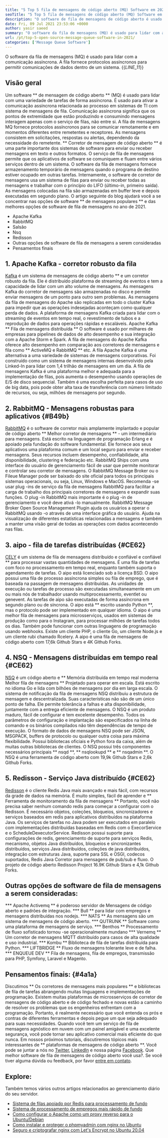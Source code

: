 ```yaml
---
title: "5 Top 5 fila de mensagens de código aberto (MQ) Software em 2021" 
seoTitle: "5 Top 5 fila de mensagens de código aberto (MQ) Software em 2021" 
description: "O software de fila de mensagens de código aberto é usado para lidar com uma variedade de tarefas de forma assíncrona. Este artigo é sobre o software da fila de mensagens de código aberto 5." 
date: Fri, 09 Jul 2021 23:53:06 +0000
author: yasir saeed
summary: "O software da fila de mensagens (MQ) é usado para lidar com a comunicação assíncrona. A fila fornece protocolos assíncronos para permitir comunicações de dados dentro de um sistema." 
url: /pt/top-5-open-source-message-queue-software-in-2021/
categories: ['Message Queue Software']
---
```


O software da fila de mensagens (MQ) é usado para lidar com a comunicação assíncrona. A fila fornece protocolos assíncronos para permitir comunicações de dados dentro de um sistema.
{{_LINE_11_}}

## **Visão geral**
Um software ** de mensagem de código aberto ** (MQ) é usado para lidar com uma variedade de tarefas de forma assíncrona. É usado para ativar a comunicação assíncrona relacionada ao processo em sistemas de TI com sistema de mensagens de fila. Comunicação assíncrona significa que os pontos de extremidade que estão produzindo e consumindo mensagens interagem apenas com o serviço de filas, não entre si. A fila de mensagens MQ fornece protocolos assíncronos para se comunicar remotamente e em momentos diferentes entre remetentes e receptores. As mensagens consistem em solicitações, respostas ou alertas, dependendo da necessidade do remetente.
** Corretor de mensagem de código aberto ** é uma parte importante dos sistemas de software para enviar ou receber mensagens em texto e outros formatos. O serviço de fila de mensagens permite que os aplicativos de software se comuniquem e fluam entre vários serviços dentro de um sistema. O software da fila de mensagens fornece armazenamento temporário de mensagens quando o programa de destino estiver ocupado em outras tarefas. Internamente, o software de corretor de mensagens usa um sistema de filas para enviar ou receber todas as mensagens e trabalhar com o princípio do LIFO (último-in, primeiro saída). As mensagens colocadas na fila são armazenadas em buffer leve e depois executadas em segundo plano.
O artigo seguinte do blog ajudará você a se concentrar nas opções de software ** de mensagens populares ** e das melhores opções de software de fila de mensagens no ano de 2021.
  * Apache Kafka
  * RabbitMQ
  * Salsão
  * Nsq
  * Redisson
  * Outras opções de software de fila de mensagens a serem consideradas
  * Pensamentos finais

## 1. Apache Kafka - corretor robusto da fila
[Kafka][1] é um sistema de mensagens de código aberto ** e um corretor robusto da fila. Ele é distribuído plataforma de streaming de eventos e tem a capacidade de lidar com um alto volume de mensagens. As mensagens Kafka do corretor de mensagens são armazenadas no disco e permite enviar mensagens de um ponto para outro sem problemas. As mensagens da fila de mensagens do Apache são replicadas em todo o cluster Kafka para impedir que as operações indesejadas aconteçam como qualquer perda de dados. A plataforma de mensagens Kafka criada para lidar com o streaming de eventos em tempo real, o revestimento de tubos e a reprodução de dados para operações rápidas e escaláveis.
Apache Kafka ** Fila de mensagens distribuída ** O software é usado por milhares de empresas para pipelines de dados de alto desempenho e sua integração com a Apache Storm e Spark. A fila de mensagens do Apache Kafka oferece alto desempenho em comparação aos corretores de mensagens e fila como ** ActiveMQ e RabbitMQ ** etc. A fila Apache Kafka é uma alternativa a uma variedade de sistemas de mensagens corporativas. Foi construído como um sistema de mensagens internas desenvolvido pela Linked-In para lidar com 1,4 trilhão de mensagens em um dia. A fila de mensagens Kafka é uma plataforma melhor e adequada para a implementação de filas, pois aumenta o desempenho usando operações de E/S de disco sequencial. Também é uma escolha perfeita para casos de uso de big data, pois pode obter alta taxa de transferência com número limitado de recursos, ou seja, milhões de mensagens por segundo.

## 2. RabbitMQ - Mensagens robustas para aplicativos {#B49b}
[RabbitMQ][2] é o software de corretor mais amplamente implantado e popular de código aberto ** Melhor corretor de mensagens ** - um intermediário para mensagens. Está escrito na linguagem de programação Erlang e é apoiado pela fundação do software fundamental. Ele fornece aos seus aplicativos uma plataforma comum e um local seguro para enviar e receber mensagens. Seus recursos incluem desempenho, confiabilidade, alta disponibilidade, clustering e federação etc. RabbitMQ Ships com uma interface do usuário de gerenciamento fácil de usar que permite monitorar e controlar seu corretor de mensagens.
O RabbitMQ Message Broker ou o Fileue Manager pode ser baixado do site oficial para todos os principais sistemas operacionais, ou seja, Linux, Windows e MacOS. Recomenda -se usar plug -ins de serviço da fila de mensagens RabbitMQ para facilitar a carga de trabalho dos principais corretores de mensagens e expandir suas funções. O plug -in RabbitMQ mais importante é o plug -in de gerenciamento e você deve ativá -lo manualmente. RabbitMQ Message Broker Open Source Management Plugin ajuda os usuários a operar o RabbitMQ usando -o através de uma interface gráfica do usuário. Ajuda na visualização de diferentes estatísticas relacionadas a mensagens e também a manter uma visão geral de todas as operações com dados acontecendo nas filas.

## 3. aipo - fila de tarefas distribuídas {#CE62}
[CELY][3] é um sistema de fila de mensagens distribuído e confiável e confiável ** para processar vastas quantidades de mensagens. É uma fila de tarefas com foco no processamento em tempo real, enquanto também suporta o agendamento de tarefas. O aipo está licenciado sob a licença BSD. O aipo possui uma fila de processo assíncrona simples ou fila de emprego, que é baseada na passagem de mensagens distribuídas. As unidades de execução ou tarefas de processo são executadas simultaneamente em um ou mais nós de trabalhador usando multiprocessamento, eventlet ou genevent. As tarefas de aipo são executadas de forma assíncrona em segundo plano ou de síncrona.
O aipo está ** escrito usando Python **, mas o protocolo pode ser implementado em qualquer idioma. O aipo é uma melhor fila de mensagens para microsserviços, usados ​​em sistemas de produção como para o Instagram, para processar milhões de tarefas todos os dias. Também pode funcionar com outras linguagens de programação usando webhooks. Existe um cliente PHP, o cliente Go, um cliente Node.js e um cliente rubi chamado Rcelery. A aipo é uma fila de mensagens de código aberto com 17,6k Github Stars e 4K Github Forks.

## 4. NSQ - Mensagens distribuídas em tempo real {#CE62}
[NSQ][4] é um código aberto e ** Memória distribuída em tempo real moderna Melhor fila de mensagens ** Projetado para operar em escala. Está escrito no idioma Go e lida com bilhões de mensagens por dia em larga escala. O sistema de notificação da fila de mensagens NSQ distribuiu a estrutura de mensagem e descentralizada. Suas características não são de um único ponto de falha. Ele permite tolerância a falhas e alta disponibilidade, juntamente com a entrega eficiente de mensagens.
O NSQ é um produto maduro, fácil de configurar e tem excelente desempenho. Todos os parâmetros de configuração e implantação são especificados na linha de comando e os binários compilados não têm dependências de tempo de execução. O formato de dados de mensagens NSQ pode ser JSON, MSGPACK, buffers de protocolo ou qualquer outra coisa para máxima flexibilidade. Possui bibliotecas oficiais e Python fora da caixa, além de muitas outras bibliotecas de clientes. O NSQ possui três componentes necessários principais ** nsqd **, ** nsqlookupd ** e ** nsqadmin **. O NSQ é uma ferramenta de código aberto com 19,9k Github Stars e 2,6k Github Forks.

## 5. Redisson - Serviço Java distribuído {#CE62}
[Redisson][5] é o cliente Redis Java mais avançado e mais fácil, com recursos da grade de dados na memória. É muito simples, fácil de aprender e ** Ferramenta de monitoramento da fila de mensagens ** Portanto, você não precisa saber nenhum comando redis para começar a configurar com o Redisson. É necessário objetos, coleções, bloqueios, sincronizadores e serviços baseados em redis para aplicativos distribuídos na plataforma Java. Os serviços de tarefas no Java podem ser executados em paralelo com implementações distribuídas baseadas em Redis com o ExecorService e o ScheduleDexecutorService.
Redisson possui suporte para configurações de redis, gerenciamento de suporte para serviços Redis, mecanismo, objetos Java distribuídos, bloqueios e sincronizantes distribuídos, serviços Java distribuídos, coleções de java distribuídos, integração com estruturas Java, suporte para SSL e OSGI, codecos suportados, Redis Java Corretor para mensagens de pub/sub e fluxo. O projeto de código aberto Redisson Project 16.9K Github Stars e 4,1k Github Forks.

## Outras opções de software de fila de mensagens a serem consideradas:
  *** Apache Activemq ** é poderoso servidor de Mensagens de código aberto e padrões de integração.
  *** Bull ** para lidar com empregos e mensagens distribuídas nos nodejs.
  *** NATS ** As mensagens são um sistema de mensagens de código aberto.
  *** QUTRUNK ** Software como uma plataforma de mensagens de serviço.
  *** Benthos ** Processamento de fluxo sofisticado tornou -se operacionalmente mundano
  *** Vernemq ** Um corretor de mensagens MQTT distribuído para casos de alta qualidade e uso industrial.
  *** Kombu ** Biblioteca de fila de tarefas distribuída para Python.
  *** LIFTBRIDGE ** Fluxo de mensagens tolerante leve e de falha.
  *** ENQUEUE DEV ** Fila de mensagens, fila de empregos, transmissão para PHP, Symfony, Laravel e Magento.

## Pensamentos finais: {#4a1a}
Discutimos ** Os corretores de mensagens mais populares ** e bibliotecas de fila de tarefas abrangendo muitas linguagens e implementações de programação. Existem muitas plataformas de microsserviços de corretor de mensagens de código aberto e de código fechado e novas estão a caminho de resolver os problemas que os engenheiros enfrentam com a programação. Portanto, é realmente necessário que você entenda os prós e contras de diferentes ferramentas e depois pegue um que seja adequado para suas necessidades. Quando você tem um serviço de fila de mensagens agnóstico em nuvem com um painel amigável e uma excelente segurança, você pode tornar seu aplicativo comercial mais eficiente do que nunca. Em nossos próximos tutoriais, discutiremos tópicos mais interessantes de ** plataformas de mensagens de código aberto **.
Você pode se juntar a nós no [Twitter][6], [LinkedIn][7] e nossa página [Facebook][8]. Que melhor software de fila de mensagens de código aberto você usa?. Se você tiver alguma dúvida ou feedback, por favor [entre em contato][9].

## Explore:
Também temos vários outros artigos relacionados ao gerenciamento diário do seu servidor.
  * [Sistema de filas apoiado por Redis para processamento de fundo][10]
  * [Sistema de processamento de empregos mais rápido de fundo][11]
  * [Como configurar o Apache como um proxy reverso para o Ubuntu/Debian][12]
  * [Como instalar e proteger o phpmyadmin com nginx no Ubuntu][13]
  * [Seguro e criptografar nginx com Let's Encrypt no Ubuntu 20.04][14]

  
[1]: https://kafka.apache.org/
[2]: https://www.rabbitmq.com/
[3]: https://docs.celeryproject.org/en/stable/
[4]: https://nsq.io/
[5]: https://redisson.org/
[6]: https://twitter.com/containerize_co
[7]: https://www.linkedin.com/company/containerize/
[8]: http://facebook.com/containerize
[9]: mailto:yasir.saeed@aspose.com
[10]: https://products.containerize.com/message-queue-software/resque/
[11]: https://products.containerize.com/message-queue-software/sidekiq/
[12]: https://blog.containerize.com/web-server-solution-stack/how-to-configure-apache-as-a-reverse-proxy-for-ubuntudebian/
[13]: https://blog.containerize.com/web-server-solution-stack/how-to-install-and-secure-phpmyadmin-with-nginx-on-ubuntu/
[14]: https://blog.containerize.com/web-server-solution-stack/how-to-secure-nginx-with-letsencrypt-on-ubuntu-20-04/
